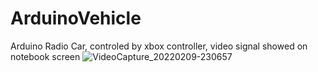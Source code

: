 # ArduinoVehicle
Arduino Radio Car, controled by xbox controller, video signal showed on notebook screen
![VideoCapture_20220209-230657](https://user-images.githubusercontent.com/72905449/173594022-6f1a9561-c66a-4a4a-9bca-80c737622dc2.jpg)
